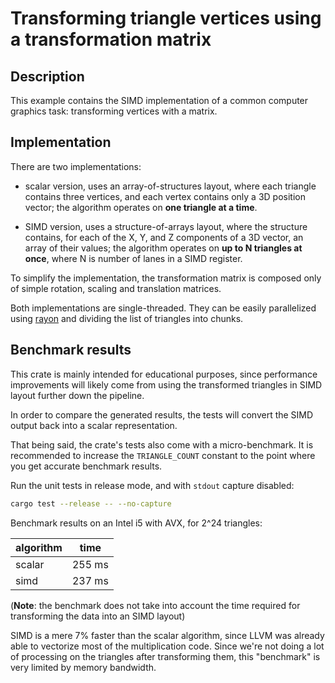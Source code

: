 # Transforming triangle vertices using a transformation matrix

## Description

This example contains the SIMD implementation of a common computer graphics task:
transforming vertices with a matrix.

## Implementation

There are two implementations:

- scalar version, uses an array-of-structures layout, where each triangle contains
  three vertices, and each vertex contains only a 3D position vector; the algorithm
  operates on **one triangle at a time**.

- SIMD version, uses a structure-of-arrays layout, where the structure contains, for
  each of the X, Y, and Z components of a 3D vector, an array of their values; the
  algorithm operates on **up to N triangles at once**, where N is number of lanes in a
  SIMD register.

To simplify the implementation, the transformation matrix is composed only of simple
rotation, scaling and translation matrices.

Both implementations are single-threaded. They can be easily parallelized using [rayon]
and dividing the list of triangles into chunks.

[rayon]: https://github.com/rayon-rs/rayon

## Benchmark results

This crate is mainly intended for educational purposes, since performance improvements
will likely come from using the transformed triangles in SIMD layout further down the
pipeline.

In order to compare the generated results, the tests will convert the SIMD output back
into a scalar representation.

That being said, the crate's tests also come with a micro-benchmark.
It is recommended to increase the `TRIANGLE_COUNT` constant to the point where
you get accurate benchmark results.

Run the unit tests in release mode, and with `stdout` capture disabled:

```sh
cargo test --release -- --no-capture
```

Benchmark results on an Intel i5 with AVX, for 2^24 triangles:

| algorithm |  time  |
|-----------|--------|
|  scalar   | 255 ms |
|  simd     | 237 ms |

(**Note**: the benchmark does not take into account the time required for transforming
the data into an SIMD layout)

SIMD is a mere 7% faster than the scalar algorithm, since LLVM was already able to
vectorize most of the multiplication code. Since we're not doing a lot of processing
on the triangles after transforming them, this "benchmark" is very limited by memory
bandwidth.

